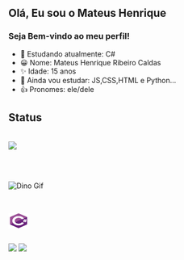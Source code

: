 ## Olá, Eu sou o Mateus Henrique
### Seja Bem-vindo ao meu perfil!
- 📖 Estudando atualmente: C#
- 😀 Nome: Mateus Henrique Ribeiro Caldas
- ✨ Idade: 15 anos
- 🤔 Ainda vou estudar: JS,CSS,HTML e Python...
- 👍 Pronomes: ele/dele
  
<h2>Status</h2>
<br>
<div>
  <picture>
  <source
    srcset="https://github-readme-stats.vercel.app/api?username=mateushrc&show_icons=true&theme=dark"
    media="(prefers-color-scheme: dark)"
  />
  <source
    srcset="https://github-readme-stats.vercel.app/api?username=mateushrc&show_icons=true"
    media="(prefers-color-scheme: light), (prefers-color-scheme: no-preference)"
  />
  <img src="https://github-readme-stats.vercel.app/api?username=mateushrc&show_icons=true" />
</picture>
</div>
<h2></h2>
<br>
  
![Dino Gif](https://gizmodo.uol.com.br/wp-content/blogs.dir/8/files/2018/09/dino-chrome.gif)
<h2></h2>

<div style="display: inline_block"><br>
  <img align="center" alt="Mat-Csharp" height="30" width="40" src="https://raw.githubusercontent.com/devicons/devicon/master/icons/csharp/csharp-original.svg">
</div>
  
  ##
 
<div> 
  <a href="https://www.youtube.com/@mat3us_hrc" target="_blank"><img src="https://img.shields.io/badge/YouTube-FF0000?style=for-the-badge&logo=youtube&logoColor=white" target="_blank"></a>
  <a href="https://instagram.com/mat3us_hrc" target="_blank"><img src="https://img.shields.io/badge/-Instagram-%23E4405F?style=for-the-badge&logo=instagram&logoColor=white" target="_blank"></a>
  
</div>
